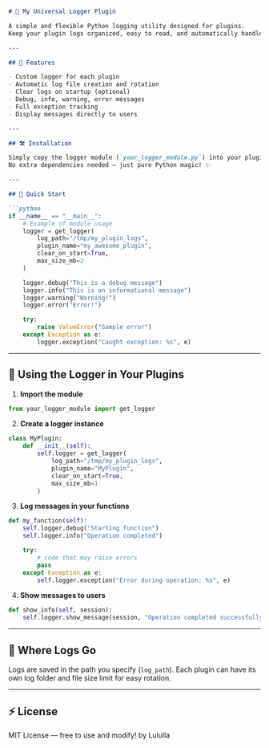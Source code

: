 ````markdown
# 🎉 My Universal Logger Plugin

A simple and flexible Python logging utility designed for plugins.
Keep your plugin logs organized, easy to read, and automatically handled!

---

## 🚀 Features

- Custom logger for each plugin
- Automatic log file creation and rotation
- Clear logs on startup (optional)
- Debug, info, warning, error messages
- Full exception tracking
- Display messages directly to users

---

## 🛠 Installation

Simply copy the logger module (`your_logger_module.py`) into your plugin folder.
No extra dependencies needed — just pure Python magic! ✨

---

## 📝 Quick Start

```python
if __name__ == "__main__":
    # Example of module usage
    logger = get_logger(
        log_path="/tmp/my_plugin_logs",
        plugin_name="my_awesome_plugin",
        clear_on_start=True,
        max_size_mb=2
    )

    logger.debug("This is a debug message")
    logger.info("This is an informational message")
    logger.warning("Warning!")
    logger.error("Error!")

    try:
        raise ValueError("Sample error")
    except Exception as e:
        logger.exception("Caught exception: %s", e)
````

---

## 🔧 Using the Logger in Your Plugins

1. **Import the module**

```python
from your_logger_module import get_logger
```

2. **Create a logger instance**

```python
class MyPlugin:
    def __init__(self):
        self.logger = get_logger(
            log_path="/tmp/my_plugin_logs",
            plugin_name="MyPlugin",
            clear_on_start=True,
            max_size_mb=1
        )
```

3. **Log messages in your functions**

```python
def my_function(self):
    self.logger.debug("Starting function")
    self.logger.info("Operation completed")

    try:
        # code that may raise errors
        pass
    except Exception as e:
        self.logger.exception("Error during operation: %s", e)
```

4. **Show messages to users**

```python
def show_info(self, session):
    self.logger.show_message(session, "Operation completed successfully!")
```

---

## 📂 Where Logs Go

Logs are saved in the path you specify (`log_path`).
Each plugin can have its own log folder and file size limit for easy rotation.

---

## ⚡ License

MIT License — free to use and modify!
by Lululla
```

